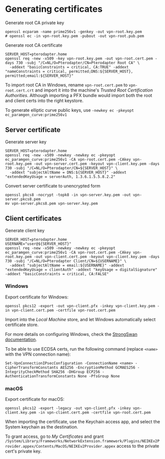 # Generating certificates

Generate root CA private key

```shell
openssl ecparam -name prime256v1 -genkey -out vpn-root.key.pem
# openssl ec -in vpn-root.key.pem -pubout -out vpn-root.pub.pem
```

Generate root CA certificate

```shell
SERVER_HOST=pterodapter.home
openssl req -new -x509 -key vpn-root.key.pem -out vpn-root.cert.pem -days 730 -subj "/C=NL/O=Pterodapter/CN=Pterodapter Root CA" \
  -addext "basicConstraints = critical, CA:TRUE" -addext "nameConstraints = critical, permitted;DNS:${SERVER_HOST}, permitted;email:${SERVER_HOST}"
```

To import root CA in Windows, rename `vpn-root.cert.pem` to `vpn-root.cert.crt` and import it into the machine's _Trusted Root Certification Authorities_.
Although importing a PFX bundle would import both the root and client certs into the right keystore.

To generate elliptic curve public keys, use `-newkey ec -pkeyopt ec_paramgen_curve:prime256v1`

## Server certificate

Generate server key

```shell
SERVER_HOST=pterodapter.home
openssl req -new -x509 -newkey -newkey ec -pkeyopt ec_paramgen_curve:prime256v1 -CA vpn-root.cert.pem -CAkey vpn-root.key.pem -out vpn-server.cert.pem -keyout vpn-client.key.pem -days 730 -subj "/C=NL/O=Pterodapter/CN=${SERVER_HOST}" \
  -addext "subjectAltName = DNS:${SERVER_HOST}" -addext "extendedKeyUsage = serverAuth, 1.3.6.1.5.5.8.2.2"
```

Convert server certificate to unencrypted form

```shell
openssl pkcs8 -nocrypt -topk8 -in vpn-server.key.pem -out vpn-server.pkcs8.pem
mv vpn-server.pkcs8.pem vpn-server.key.pem
```

## Client certificates

Generate client key

```shell
SERVER_HOST=pterodapter.home
USERNAME="user@${SERVER_HOST}"
openssl req -new -x509 -newkey -newkey ec -pkeyopt ec_paramgen_curve:prime256v1 -CA vpn-root.cert.pem -CAkey vpn-root.key.pem -out vpn-client.cert.pem -keyout vpn-client.key.pem -days 730 -subj "/C=NL/O=Pterodapter Client/CN=${USERNAME}" \
  -addext "subjectAltName = email:${USERNAME}" -addext "extendedKeyUsage = clientAuth" -addext "keyUsage = digitalSignature" -addext "basicConstraints = critical, CA:FALSE"
```

### Windows

Export certificate for Windows:

```shell
openssl pkcs12 -export -out vpn-client.pfx -inkey vpn-client.key.pem -in vpn-client.cert.pem -certfile vpn-root.cert.pem
```

Import into the _Local Machine_ store, and let Windows automatically select certificate store.

For more details on configuring Windows, check the [StrongSwan documentation](https://docs.strongswan.org/docs/5.9/interop/windowsMachineConf.html).

To be able to use ECDSA certs, run the following command (replace `<name>` with the VPN connection name):

```
Set-VpnConnectionIPsecConfiguration -ConnectionName <name> -CipherTransformConstants AES256 -EncryptionMethod GCMAES256 -IntegrityCheckMethod SHA256 -DHGroup ECP256 -AuthenticationTransformConstants None -PfsGroup None
```

### macOS

Export certificate for macOS:

```shell
openssl pkcs12 -export -legacy -out vpn-client.pfx -inkey vpn-client.key.pem -in vpn-client.cert.pem -certfile vpn-root.cert.pem
```

When importing the certificate, use the Keychain access app, and select the System keychain as the destination.

To grant access, go to _My Certificates_ and grant `/System/Library/Frameworks/NetworkExtension.framework/Plugins/NEIKEv2Provider.appex/Contents/MacOS/NEIKEv2Provider.appex` access to the private cert's private key.
